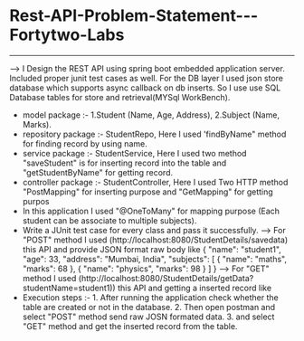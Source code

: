 # Rest-API-Problem-Statement---Fortytwo-Labs
--------------------------------------------------------------------------------------------------------
  --> I Design the REST API using spring boot embedded application server. Included proper junit test cases as well. For the DB layer I used json store database which supports async callback on db inserts. So I use use SQL Database tables for store and retrieval(MYSql WorkBench). 
  * model package :- 1.Student (Name, Age, Address), 2.Subject (Name, Marks).
  * repository package :- StudentRepo, Here I used 'findByName" method for finding record by using name.   
  * service package :- StudentService, Here I used two method "saveStudent" is for inserting record into the table and "getStudentByName" for getting record.
  * controller package :- StudentController, Here I used Two HTTP method "PostMapping" for inserting purpose and "GetMapping" for getting purpos
  * In this application I used "@OneToMany" for mapping purpose (Each student can be associate to multiple subjects).
  * Write a JUnit test case for every class and pass it successfully.
--> For "POST" method I used (http://localhost:8080/StudentDetails/savedata) this API and provide JSON format raw body like
    {
  "name": "student1",
  "age": 33,
  "address": "Mumbai, India",
  "subjects": [
{
      "name": "maths",
      "marks": 68
    },
    {
      "name": "physics",
      "marks": 98
    }
  ]
}
--> For "GET" method I used (http://localhost:8080/StudentDetails/getData?studentName=student1)) this API and getting a inserted record like
  * Execution steps :- 1. After running the application check whether the table are created or not in the database. 2. Then open postman and select "POST" method send raw JOSN formated data. 3. and select "GET" method and get the inserted record from the table.  

